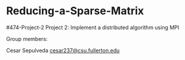 # Reducing-a-Sparse-Matrix
#474-Project-2
Project 2: Implement a distributed algorithm using MPI

Group members:

Cesar Sepulveda cesar237@csu.fullerton.edu
